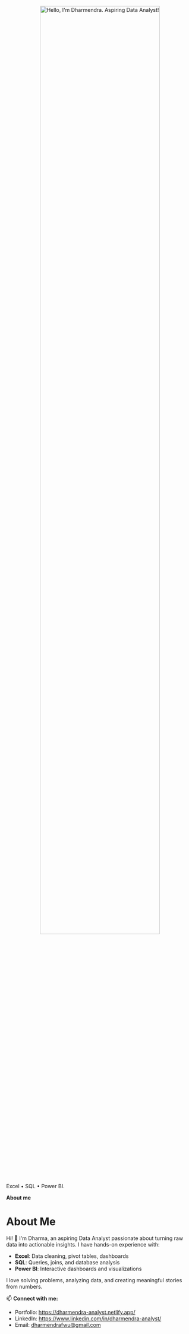 <p align="center"><a href="https://anuraghazra.github.io"><img width="80%" alt="Hello, I'm Dharmendra. Aspiring Data Analyst!" src="./assets/gh-readme-header.png" /></a></p>

<br />

Excel • SQL • Power BI.

**About me**

# About Me

Hi! 👋 I'm Dharma, an aspiring Data Analyst passionate about turning raw data into actionable insights. I have hands-on experience with:

- **Excel**: Data cleaning, pivot tables, dashboards  
- **SQL**: Queries, joins, and database analysis  
- **Power BI**: Interactive dashboards and visualizations  

I love solving problems, analyzing data, and creating meaningful stories from numbers.  

📫 **Connect with me:**  
- Portfolio: https://dharmendra-analyst.netlify.app/  
- LinkedIn: https://www.linkedin.com/in/dharmendra-analyst/
- Email: dharmendrafwu@gmail.com


